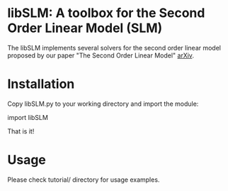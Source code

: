 # libSLM: A toolbox for the Second Order Linear Model (SLM)
The libSLM implements several solvers for the second order linear model proposed by our paper "The Second Order Linear Model" [arXiv](https://arxiv.org/abs/1703.00598). 

# Installation

Copy libSLM.py to your working directory and import the module:

import libSLM

That is it!

# Usage

Please check tutorial/ directory for usage examples.
